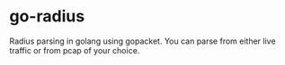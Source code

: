 # go-radius
Radius parsing in golang using gopacket. You can parse from either live traffic or from pcap of your choice.
